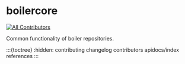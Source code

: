 # boilercore

[![All Contributors](https://img.shields.io/github/all-contributors/softboiler/boilercore?color=ee8449&style=flat-square)](contributors)

Common functionality of boiler repositories.

:::{toctree}
:hidden:
contributing
changelog
contributors
apidocs/index
references
:::
